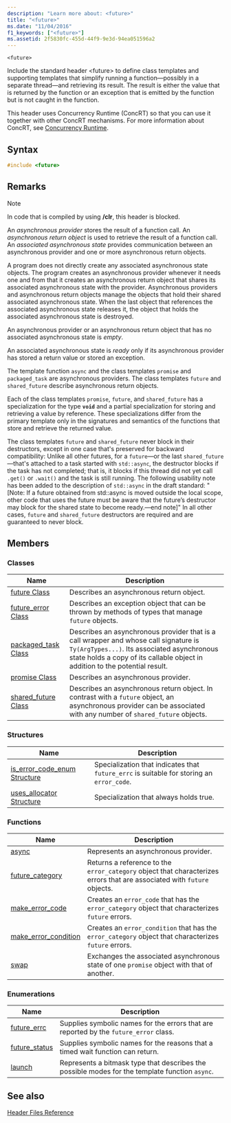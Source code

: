 ```yaml
---
description: "Learn more about: <future>"
title: "<future>"
ms.date: "11/04/2016"
f1_keywords: ["<future>"]
ms.assetid: 2f5830fc-455d-44f9-9e3d-94ea051596a2
---
```

`<future>`

Include the standard header \<future> to define class templates and supporting templates that simplify running a function—possibly in a separate thread—and retrieving its result. The result is either the value that is returned by the function or an exception that is emitted by the function but is not caught in the function.

This header uses Concurrency Runtime (ConcRT) so that you can use it together with other ConcRT mechanisms. For more information about ConcRT, see [Concurrency Runtime](../parallel/concrt/concurrency-runtime.md).

## Syntax

```cpp
#include <future>
```

## Remarks

> [!NOTE]
> In code that is compiled by using **/clr**, this header is blocked.

An *asynchronous provider* stores the result of a function call. An *asynchronous return object* is used to retrieve the result of a function call. An *associated asynchronous state* provides communication between an asynchronous provider and one or more asynchronous return objects.

A program does not directly create any associated asynchronous state objects. The program creates an asynchronous provider whenever it needs one and from that it creates an asynchronous return object that shares its associated asynchronous state with the provider. Asynchronous providers and asynchronous return objects manage the objects that hold their shared associated asynchronous state. When the last object that references the associated asynchronous state releases it, the object that holds the associated asynchronous state is destroyed.

An asynchronous provider or an asynchronous return object that has no associated asynchronous state is *empty*.

An associated asynchronous state is *ready* only if its asynchronous provider has stored a return value or stored an exception.

The template function `async` and the class templates `promise` and `packaged_task` are asynchronous providers. The class templates `future` and `shared_future` describe asynchronous return objects.

Each of the class templates `promise`, `future`, and `shared_future` has a specialization for the type **`void`** and a partial specialization for storing and retrieving a value by reference. These specializations differ from the primary template only in the signatures and semantics of the functions that store and retrieve the returned value.

The class templates `future` and `shared_future` never block in their destructors, except in one case that's preserved for backward compatibility: Unlike all other futures, for a `future`—or the last `shared_future`—that's attached to a task started with `std::async`, the destructor blocks if the task has not completed; that is, it blocks if this thread did not yet call `.get()` or `.wait()` and the task is still running. The following usability note has been added to the description of `std::async` in the draft standard: "[Note: If a future obtained from std::async is moved outside the local scope, other code that uses the future must be aware that the future’s destructor may block for the shared state to become ready.—end note]" In all other cases, `future` and `shared_future` destructors are required and are guaranteed to never block.

## Members

### Classes

|Name|Description|
|----------|-----------------|
|[future Class](../standard-library/future-class.md)|Describes an asynchronous return object.|
|[future_error Class](../standard-library/future-error-class.md)|Describes an exception object that can be thrown by methods of types that manage `future` objects.|
|[packaged_task Class](../standard-library/packaged-task-class.md)|Describes an asynchronous provider that is a call wrapper and whose call signature is `Ty(ArgTypes...)`. Its associated asynchronous state holds a copy of its callable object in addition to the potential result.|
|[promise Class](../standard-library/promise-class.md)|Describes an asynchronous provider.|
|[shared_future Class](../standard-library/shared-future-class.md)|Describes an asynchronous return object. In contrast with a `future` object, an asynchronous provider can be associated with any number of `shared_future` objects.|

### Structures

|Name|Description|
|----------|-----------------|
|[is_error_code_enum Structure](../standard-library/is-error-code-enum-structure.md)|Specialization that indicates that `future_errc` is suitable for storing an `error_code`.|
|[uses_allocator Structure](../standard-library/uses-allocator-structure.md)|Specialization that always holds true.|

### Functions

|Name|Description|
|----------|-----------------|
|[async](../standard-library/future-functions.md#async)|Represents an asynchronous provider.|
|[future_category](../standard-library/future-functions.md#future_category)|Returns a reference to the `error_category` object that characterizes errors that are associated with `future` objects.|
|[make_error_code](../standard-library/future-functions.md#make_error_code)|Creates an `error_code` that has the `error_category` object that characterizes `future` errors.|
|[make_error_condition](../standard-library/future-functions.md#make_error_condition)|Creates an `error_condition` that has the `error_category` object that characterizes `future` errors.|
|[swap](../standard-library/future-functions.md#swap)|Exchanges the associated asynchronous state of one `promise` object with that of another.|

### Enumerations

|Name|Description|
|----------|-----------------|
|[future_errc](../standard-library/future-enums.md#future_errc)|Supplies symbolic names for the errors that are reported by the `future_error` class.|
|[future_status](../standard-library/future-enums.md#future_status)|Supplies symbolic names for the reasons that a timed wait function can return.|
|[launch](../standard-library/future-enums.md#launch)|Represents a bitmask type that describes the possible modes for the template function `async`.|

## See also

[Header Files Reference](../standard-library/cpp-standard-library-header-files.md)
